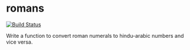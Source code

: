 # romans

[![Build Status](https://travis-ci.org/HcomCoolCode/romans.svg?branch=master)](https://travis-ci.org/HcomCoolCode/romans)

Write a function to convert roman numerals to hindu-arabic numbers and vice versa.
